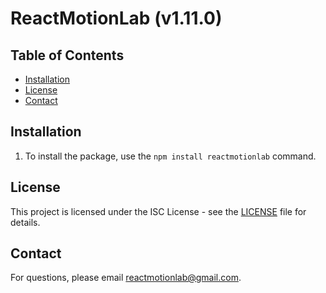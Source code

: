 # ReactMotionLab (v1.11.0)

## Table of Contents
- [Installation](#installation)
- [License](#license)
- [Contact](#contact)

## Installation
1. To install the package, use the `npm install reactmotionlab` command.

## License
This project is licensed under the ISC License - see the [LICENSE](LICENSE) file for details.

## Contact
For questions, please email [reactmotionlab@gmail.com](mailto:reactmotionlab@gmail.com).